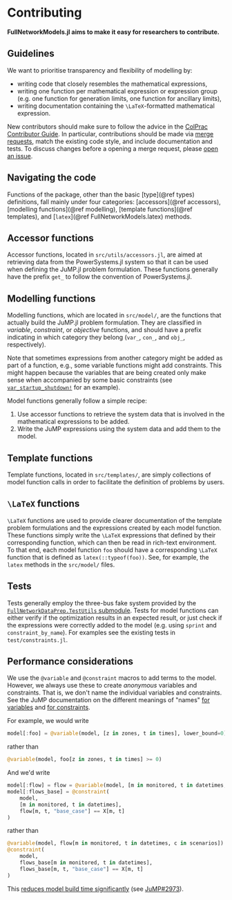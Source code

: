 # Contributing

**FullNetworkModels.jl aims to make it easy for researchers to contribute.**

## Guidelines

We want to prioritise transparency and flexibility of modelling by:
- writing code that closely resembles the mathematical expressions,
- writing one function per mathematical expression or expression group (e.g. one function for generation limits, one function for ancillary limits),
- writing documentation containing the ``\LaTeX``-formatted mathematical expression.

New contributors should make sure to follow the advice in the [ColPrac Contributor Guide](https://github.com/SciML/ColPrac).
In particular, contributions should be made via [merge requests](https://gitlab.invenia.ca/invenia/research/FullNetworkModels.jl/-/merge_requests), match the existing code style, and include documentation and tests.
To discuss changes before a opening a merge request, please [open an issue](https://gitlab.invenia.ca/invenia/research/FullNetworkModels.jl/-/issues).

## Navigating the code

Functions of the package, other than the basic [type](@ref types) definitions, fall mainly under four categories: [accessors](@ref accessors), [modelling functions](@ref modelling), [template functions](@ref templates), and [`latex`](@ref FullNetworkModels.latex) methods.

## Accessor functions

Accessor functions, located in `src/utils/accessors.jl`, are aimed at retrieving data from the PowerSystems.jl system so that it can be used when defining the JuMP.jl problem formulation.
These functions generally have the prefix `get_` to follow the convention of PowerSystems.jl.

## Modelling functions

Modelling functions, which are located in `src/model/`, are the functions that actually build the JuMP.jl problem formulation.
They are classified in _variable_, _constraint_, or _objective_ functions, and should have a prefix indicating in which category they belong (`var_`, `con_`, and `obj_`, respectively).

Note that sometimes expressions from another category might be added as part of a function, e.g., some variable functions might add constraints.
This might happen because the variables that are being created only make sense when accompanied by some basic constraints (see [`var_startup_shutdown!`](@ref) for an example).

Model functions generally follow a simple recipe:

1. Use accessor functions to retrieve the system data that is involved in the mathematical expressions to be added.
2. Write the JuMP expressions using the system data and add them to the model.

## Template functions

Template functions, located in `src/templates/`, are simply collections of model function calls in order to facilitate the definition of problems by users.

## ``\LaTeX`` functions

``\LaTeX`` functions are used to provide clearer documentation of the template problem formulations and the expressions created by each model function.
These functions simply write the ``\LaTeX`` expressions that defined by their corresponding function, which can then be read in rich-text environment.
To that end, each model function `foo` should have a corresponding ``\LaTeX`` function that is defined as `latex(::typeof(foo))`.
See, for example, the `latex` methods in the `src/model/` files.

## Tests

Tests generally employ the three-bus fake system provided by the [`FullNetworkDataPrep.TestUtils` submodule](https://invenia.pages.invenia.ca/research/FullNetworkDataPrep.jl/testutils.html).
Tests for model functions can either verify if the optimization results in an expected result, or just check if the expressions were correctly added to the model (e.g. using `sprint` and `constraint_by_name`).
For examples see the existing tests in `test/constraints.jl`.

## Performance considerations

We use the `@variable` and `@constraint` macros to add terms to the model.
However, we always use these to create _anonymous_ variables and constraints.
That is, we don't name the individual variables and constraints.
See the JuMP documentation on the different meanings of "names" [for variables](https://jump.dev/JuMP.jl/stable/manual/variables/#String-names,-symbolic-names,-and-bindings) and [for constraints](https://jump.dev/JuMP.jl/stable/manual/constraints/#String-names,-symbolic-names,-and-bindings).

For example, we would write
```julia
model[:foo] = @variable(model, [z in zones, t in times], lower_bound=0)
```
rather than
```julia
@variable(model, foo[z in zones, t in times] >= 0)
```

And we'd write
```julia
model[:flow] = flow = @variable(model, [m in monitored, t in datetimes, c in scenarios])
model[:flows_base] = @constraint(
	model,
	[m in monitored, t in datetimes],
	flow[m, t, "base_case"] == X[m, t]
)
```
rather than
```julia
@variable(model, flow[m in monitored, t in datetimes, c in scenarios])
@constraint(
	model,
	flows_base[m in monitored, t in datetimes],
	flows_base[m, t, "base_case"] == X[m, t]
)
```

This [reduces model build time significantly](https://gitlab.invenia.ca/invenia/research/FullNetworkModels.jl/-/merge_requests/142) (see [JuMP#2973](https://github.com/jump-dev/JuMP.jl/issues/2973)).
